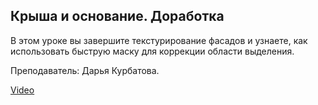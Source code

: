 ## Крыша и основание. Доработка

В этом уроке вы завершите текстурирование фасадов и узнаете, как использовать быструю маску для коррекции области выделения.

Преподаватель: Дарья Курбатова.

[Video](https://player.softculture.cc/embed/online/PSH/PSH_76.19.07_L5-11_Concrete)